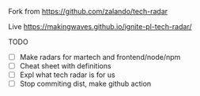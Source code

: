 Fork from https://github.com/zalando/tech-radar

Live
https://makingwaves.github.io/ignite-pl-tech-radar/

TODO

- [ ] Make radars for martech and frontend/node/npm
- [ ] Cheat sheet with definitions
- [ ] Expl what tech radar is for us
- [ ] Stop commiting dist, make github action

